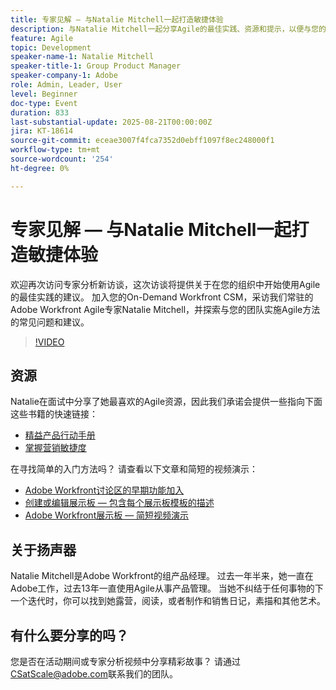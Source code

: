 ```yaml
---
title: 专家见解 — 与Natalie Mitchell一起打造敏捷体验
description: 与Natalie Mitchell一起分享Agile的最佳实践、资源和提示，以便与您的Workfront团队成功实施Agile。
feature: Agile
topic: Development
speaker-name-1: Natalie Mitchell
speaker-title-1: Group Product Manager
speaker-company-1: Adobe
role: Admin, Leader, User
level: Beginner
doc-type: Event
duration: 833
last-substantial-update: 2025-08-21T00:00:00Z
jira: KT-18614
source-git-commit: eceae3007f4fca7352d0ebff1097f8ec248000f1
workflow-type: tm+mt
source-wordcount: '254'
ht-degree: 0%

---
```



# 专家见解 — 与Natalie Mitchell一起打造敏捷体验

欢迎再次访问专家分析新访谈，这次访谈将提供关于在您的组织中开始使用Agile的最佳实践的建议。 加入您的On-Demand Workfront CSM，采访我们常驻的Adobe Workfront Agile专家Natalie Mitchell，并探索与您的团队实施Agile方法的常见问题和建议。

>[!VIDEO](https://video.tv.adobe.com/v/3469926/?learn=on&enablevpops&captions=chi_hans)

## 资源

Natalie在面试中分享了她最喜欢的Agile资源，因此我们承诺会提供一些指向下面这些书籍的快速链接：
* [精益产品行动手册](https://leanproductplaybook.com/)
* [掌握营销敏捷度](https://masteringmarketingagility.com/)

在寻找简单的入门方法吗？ 请查看以下文章和简短的视频演示：

* [Adobe Workfront讨论区的早期功能加入](https://experienceleague.adobe.com/docs/workfront/using/agile/boards-in-workfront/boards-early-feature-opt-in.html?lang=zh-Hans)
* [创建或编辑展示板 — 包含每个展示板模板的描述](https://experienceleague.adobe.com/docs/workfront/using/agile/boards-in-workfront/create-edit-board.html?lang=zh-Hans)
* [Adobe Workfront展示板 — 简短视频演示](https://experienceleague.adobe.com/docs/workfront/using/agile/boards-in-workfront/boards-video-demonstrations.html?lang=zh-Hans)

## 关于扬声器

Natalie Mitchell是Adobe Workfront的组产品经理。 过去一年半来，她一直在Adobe工作，过去13年一直使用Agile从事产品管理。 当她不纠结于任何事物的下一个迭代时，你可以找到她露营，阅读，或者制作和销售日记，素描和其他艺术。

## 有什么要分享的吗？

您是否在活动期间或专家分析视频中分享精彩故事？ 请通过[CSatScale@adobe.com](mailto:CSatScale@adobe.com)联系我们的团队。
